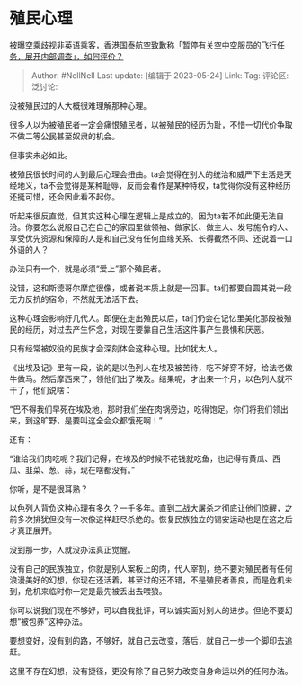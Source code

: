 # 殖民心理

[被曝空乘歧视非英语乘客，香港国泰航空致歉称「暂停有关空中空服员的飞行任务，展开内部调查」，如何评价？](https://www.zhihu.com/question/602514341/answer/3041740099)

> Author: #NellNell
> Last update: [编辑于 2023-05-24]
> Link:
> Tag:
> 评论区:
> 泛讨论:

没被殖民过的人大概很难理解那种心理。

很多人以为被殖民者一定会痛恨殖民者，以被殖民的经历为耻，不惜一切代价争取不做二等公民甚至奴隶的机会。

但事实未必如此。

被殖民很长时间的人到最后心理会扭曲。ta会觉得在别人的统治和威严下生活是天经地义，ta不会觉得是某种耻辱，反而会看作是某种特权，ta觉得你没有这种经历还挺可惜，还会因此看不起你。

听起来很反直觉，但其实这种心理在逻辑上是成立的。因为ta若不如此便无法自洽。你要怎么说服自己在自己的家园里做领袖、做家长、做主人、发号施令的人、享受优先资源和保障的人是和自己没有任何血缘关系、长得截然不同、还说着一口外语的人？

办法只有一个，就是必须“爱上”那个殖民者。

没错，这和斯德哥尔摩症很像，或者说本质上就是一回事。ta们都要自圆其说一段无力反抗的宿命，不然就无法活下去。

这种心理会影响好几代人。即便在走出殖民以后，ta们仍会在记忆里美化那段被殖民的经历，对过去产生怀念，对现在要靠自己生活这件事产生畏惧和厌恶。

只有经常被奴役的民族才会深刻体会这种心理。比如犹太人。

《出埃及记》里有一段，说的是以色列人在埃及被苦待，吃不好穿不好，给法老做牛做马。然后摩西来了，领他们出了埃及。结果呢，才出来一个月，以色列人就不干了，他们说啥：

“巴不得我们早死在埃及地，那时我们坐在肉锅旁边，吃得饱足。你们将我们领出来，到这旷野，是要叫这全会众都饿死啊！”

还有：

“谁给我们肉吃呢？我们记得，在埃及的时候不花钱就吃鱼，也记得有黄瓜、西瓜、韭菜、葱、蒜，现在啥都没有。”

你听，是不是很耳熟？

以色列人背负这种心理有多久？一千多年。直到二战大屠杀才彻底让他们惊醒，之前多次排犹但没有一次像这样赶尽杀绝的。恢复民族独立的锡安运动也是在这之后才真正展开。

没到那一步，人就没办法真正觉醒。

没有自己的民族独立，你就是别人案板上的肉，代人宰割，绝不要对殖民者有任何浪漫美好的幻想，你现在还活着，甚至过的还不错，不是殖民者善良，而是危机未到，危机来临时你一定是最先被丢出去喂狼。

你可以说我们现在不够好，可以自我批评，可以诚实面对别人的进步。但绝不要幻想“被包养”这种办法。

要想变好，没有别的路，不够好，就自己去改变，落后，就自己一步一个脚印去追赶。

这里不存在幻想，没有捷径，更没有除了自己努力改变自身命运以外的任何办法。
